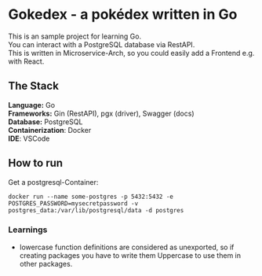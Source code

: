 # Gokedex - a pokédex written in Go
This is an sample project for learning Go.  
You can interact with a PostgreSQL database via RestAPI.  
This is written in Microservice-Arch, so you could easily add a Frontend e.g. with React.  

## The Stack
**Language:** Go  
**Frameworks:** Gin (RestAPI), pgx (driver), Swagger (docs)     
**Database:** PostgreSQL  
**Containerization**: Docker  
**IDE**: VSCode  

## How to run
Get a postgresql-Container:
```
docker run --name some-postgres -p 5432:5432 -e POSTGRES_PASSWORD=mysecretpassword -v postgres_data:/var/lib/postgresql/data -d postgres
```

### Learnings
- lowercase function definitions are considered as unexported, so if creating packages you have to write them Uppercase to use them in other packages.  
